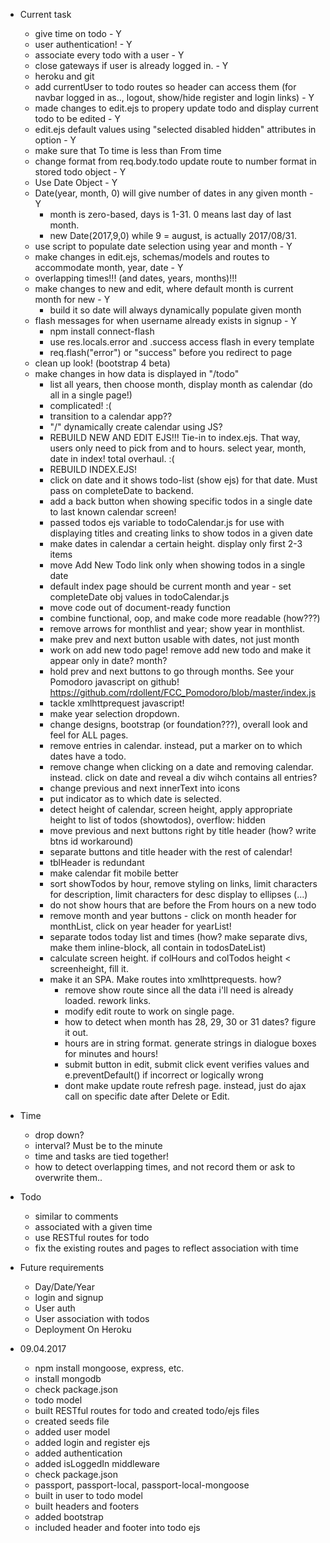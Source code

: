 - Current task
    - give time on todo - Y
    - user authentication! - Y
    - associate every todo with a user - Y
    - close gateways if user is already logged in. - Y
    - heroku and git
    - add currentUser to todo routes so header can access them (for navbar logged in as.., logout, show/hide register and login links) - Y
    - made changes to edit.ejs to propery update todo and display current todo to be edited - Y
    - edit.ejs default values using "selected disabled hidden" attributes in option - Y
    - make sure that To time is less than From time
    - change format from req.body.todo update route to number format in stored todo object - Y
    - Use Date Object - Y
    - Date(year, month, 0) will give number of dates in any given month - Y
        - month is zero-based, days is 1-31. 0 means last day of last month.
        - new Date(2017,9,0) while 9 = august, is actually 2017/08/31.
    - use script to populate date selection using year and month - Y
    - make changes in edit.ejs, schemas/models and routes to accommodate month, year, date - Y
    - overlapping times!!! (and dates, years, months)!!!
    - make changes to new and edit, where default month is current month for new - Y
        - build it so date will always dynamically populate given month
    - flash messages for when username already exists in signup - Y
        - npm install connect-flash
        - use res.locals.error and .success access flash in every template
        - req.flash("error") or "success" before you redirect to page
    - clean up look! (bootstrap 4 beta)
    - make changes in how data is displayed in "/todo"
        - list all years, then choose month, display month as calendar (do all in a single page!)
        - complicated! :(
        - transition to a calendar app??
        - "/" dynamically create calendar using JS?
        - REBUILD NEW AND EDIT EJS!!! Tie-in to index.ejs. That way, users only need to pick from and to hours. select year, month, date in index! total overhaul. :(
        - REBUILD INDEX.EJS!
        - click on date and it shows todo-list (show ejs) for that date. Must pass on completeDate to backend.
        - add a back button when showing specific todos in a single date to last known calendar screen!
        - passed todos ejs variable to todoCalendar.js for use with displaying titles and creating links to show todos in a given date
        - make dates in calendar a certain height. display only first 2-3 items
        - move Add New Todo link only when showing todos in a single date
        - default index page should be current month and year - set completeDate obj values in todoCalendar.js
        - move code out of document-ready function
        - combine functional, oop, and make code more readable (how???)
        - remove arrows for monthlist and year; show year in monthlist.
        - make prev and next button usable with dates, not just month
        - work on add new todo page! remove add new todo and make it appear only in date? month?
        - hold prev and next buttons to go through months. See your Pomodoro javascript on github! https://github.com/rdollent/FCC_Pomodoro/blob/master/index.js
        - tackle xmlhttprequest javascript!
        - make year selection dropdown.
        - change designs, bootstrap (or foundation???), overall look and feel for ALL pages.
        - remove entries in calendar. instead, put a marker on to which dates have a todo.
        - remove change when clicking on a date and removing calendar. instead. click on date and reveal a div wihch contains all entries?
        - change previous and next innerText into icons
        - put indicator as to which date is selected.
        - detect height of calendar, screen height, apply appropriate height to list of todos (showtodos), overflow: hidden
        - move previous and next buttons right by title header (how? write btns id workaround)
        - separate buttons and title header with the rest of calendar!
        - tblHeader is redundant
        - make calendar fit mobile better
        - sort showTodos by hour, remove styling on links, limit characters for description, limit characters for desc display to ellipses (...)
        - do not show hours that are before the From hours on a new todo
        - remove month and year buttons - click on month header for monthList, click on year header for yearList!
        - separate todos today list and times (how? make separate divs, make them inline-block, all contain in todosDateList)
        - calculate screen height. if colHours and colTodos height < screenheight, fill it.
        - make it an SPA. Make routes into xmlhttprequests. how?
            - remove show route since all the data i'll need is already loaded. rework links.
            - modify edit route to work on single page.
            - how to detect when month has 28, 29, 30 or 31 dates? figure it out.
            - hours are in string format. generate strings in dialogue boxes for minutes and hours!
            - submit button in edit, submit click event verifies values and e.preventDefault() if incorrect or logically wrong
            - dont make update route refresh page. instead, just do ajax call on specific date after Delete or Edit.
- Time
    - drop down?
    - interval? Must be to the minute
    - time and tasks are tied together!
    - how to detect overlapping times, and not record them or ask to overwrite them..
- Todo
    - similar to comments
    - associated with a given time
    - use RESTful routes for todo
    - fix the existing routes and pages to reflect association with time

- Future requirements
    - Day/Date/Year
    - login and signup
    - User auth
    - User association with todos
    - Deployment On Heroku


- 09.04.2017
    - npm install mongoose, express, etc.
    - install mongodb
    - check package.json
    - todo model
    - built RESTful routes for todo and created todo/ejs files
    - created seeds file
    - added user model
    - added login and register ejs
    - added authentication
    - added isLoggedIn middleware
    - check package.json
    - passport, passport-local, passport-local-mongoose
    - built in user to todo model
    - built headers and footers
    - added bootstrap
    - included header and footer into todo ejs

    
    
    